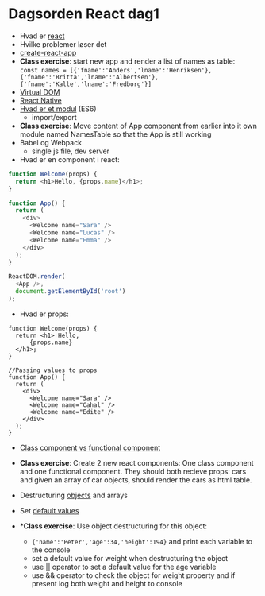 # Dagsorden React dag1
- Hvad er [react](https://reactjs.org/)
- Hvilke problemer løser det
- [create-react-app](https://github.com/facebook/create-react-app/blob/master/README.md)
- **Class exercise**: start new app and render a list of names as table:  
`const names = [{'fname':'Anders','lname':'Henriksen'},{'fname':'Britta','lname':'Albertsen'},{'fname':'Kalle','lname':'Fredborg'}]`
- [Virtual DOM](https://miro.medium.com/max/1024/0*_C52yYMRTDuMtdBA)
- [React Native](https://reactnative.dev/docs/getting-started)
- [Hvad er et modul](https://medium.com/backticks-tildes/introduction-to-es6-modules-49956f580da) (ES6)
    - import/export
- **Class exercise**: Move content of App component from earlier into it own module named NamesTable so that the App is still working 
- Babel og Webpack
    - single js file, dev server
- Hvad er en component i react:
```js
function Welcome(props) {
  return <h1>Hello, {props.name}</h1>;
}

function App() {
  return (
    <div>
      <Welcome name="Sara" />
      <Welcome name="Lucas" />
      <Welcome name="Emma" />
    </div>
  );
}

ReactDOM.render(
  <App />,
  document.getElementById('root')
);
```
- Hvad er props:
```
function Welcome(props) {
  return <h1> Hello, 
      {props.name}
  </h1>;
}

//Passing values to props
function App() {
  return (
    <div>
      <Welcome name="Sara" />
      <Welcome name="Cahal" />
      <Welcome name="Edite" />
    </div>
  );
}
```
- [Class component vs functional component](https://dev.to/danielleye/react-class-component-vs-function-component-with-hooks-13dg)
- **Class exercise**: Create 2 new react components: One class component and one functional component. They should both recieve props: cars and given an array of car objects, should render the cars as html table.

- Destructuring [objects](https://wesbos.com/destructuring-objects/) and arrays
- Set [default values](https://www.samanthaming.com/tidbits/52-3-ways-to-set-default-value/) 
- ***Class exercise**: Use object destructuring for this object:
  - `{'name':'Peter','age':34,'height':194}` and print each variable to the console
  - set a default value for weight when destructuring the object
  - use || operator to set a default value for the age variable
  - use && operator to check the object for weight property and if present log both weight and height to console
